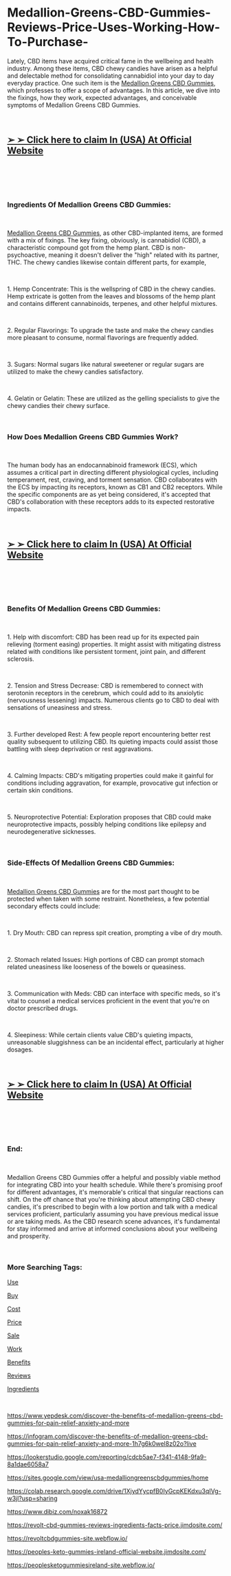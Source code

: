 # Medallion-Greens-CBD-Gummies-Reviews-Price-Uses-Working-How-To-Purchase-
<p>Lately, CBD items have acquired critical fame in the wellbeing and health industry. Among these items, CBD chewy candies have arisen as a helpful and delectable method for consolidating cannabidiol into your day to day everyday practice. One such item is the&nbsp;<a href="https://medallion-greens-cbd-gummies-price.webflow.io/">Medallion Greens CBD Gummies</a>, which professes to offer a scope of advantages. In this article, we dive into the fixings, how they work, expected advantages, and conceivable symptoms of Medallion Greens CBD Gummies.</p>
<p>&nbsp;</p>
<h2><strong><a href="https://fitbreathing.com/recommends/medallion-greens-cbd-gummies/">➢ ➢ Click here to claim In (USA) At Official Website</a></strong></h2>
<p>&nbsp;</p>
<p><a href="https://fitbreathing.com/recommends/medallion-greens-cbd-gummies/"><img src="https://s3.amazonaws.com/2silo.penzu.com/photos/12743129/big/Medallion_Greens_CBD_Gummies_3.png?1693414947" alt="" border="0" /></a></p>
<p>&nbsp;</p>
<h3><strong>Ingredients Of Medallion Greens CBD Gummies:</strong></h3>
<p>&nbsp;</p>
<p><a href="https://fitbreathing.com/medallion-greens-cbd-gummies/">Medallion Greens CBD Gummies</a>, as other CBD-implanted items, are formed with a mix of fixings. The key fixing, obviously, is cannabidiol (CBD), a characteristic compound got from the hemp plant. CBD is non-psychoactive, meaning it doesn't deliver the "high" related with its partner, THC. The chewy candies likewise contain different parts, for example,</p>
<p>&nbsp;</p>
<p>1. Hemp Concentrate: This is the wellspring of CBD in the chewy candies. Hemp extricate is gotten from the leaves and blossoms of the hemp plant and contains different cannabinoids, terpenes, and other helpful mixtures.</p>
<p>&nbsp;</p>
<p>2. Regular Flavorings: To upgrade the taste and make the chewy candies more pleasant to consume, normal flavorings are frequently added.</p>
<p>&nbsp;</p>
<p>3. Sugars: Normal sugars like natural sweetener or regular sugars are utilized to make the chewy candies satisfactory.</p>
<p>&nbsp;</p>
<p>4. Gelatin or Gelatin: These are utilized as the gelling specialists to give the chewy candies their chewy surface.</p>
<p>&nbsp;</p>
<h3><strong>How Does Medallion Greens CBD Gummies Work?</strong></h3>
<p>&nbsp;</p>
<p>The human body has an endocannabinoid framework (ECS), which assumes a critical part in directing different physiological cycles, including temperament, rest, craving, and torment sensation. CBD collaborates with the ECS by impacting its receptors, known as CB1 and CB2 receptors. While the specific components are as yet being considered, it's accepted that CBD's collaboration with these receptors adds to its expected restorative impacts.</p>
<p>&nbsp;</p>
<h2><strong><a href="https://fitbreathing.com/recommends/medallion-greens-cbd-gummies/">➢ ➢ Click here to claim In (USA) At Official Website</a></strong></h2>
<p>&nbsp;</p>
<p><a href="https://fitbreathing.com/recommends/medallion-greens-cbd-gummies/"><img src="https://s3.amazonaws.com/1silo.penzu.com/photos/12743128/big/Medallion_Greens_CBD_Gummies_2.png?1693414937" alt="" border="0" /></a></p>
<p>&nbsp;</p>
<h3><strong>Benefits Of Medallion Greens CBD Gummies:</strong></h3>
<p>&nbsp;</p>
<p>1. Help with discomfort: CBD has been read up for its expected pain relieving (torment easing) properties. It might assist with mitigating distress related with conditions like persistent torment, joint pain, and different sclerosis.</p>
<p>&nbsp;</p>
<p>2. Tension and Stress Decrease: CBD is remembered to connect with serotonin receptors in the cerebrum, which could add to its anxiolytic (nervousness lessening) impacts. Numerous clients go to CBD to deal with sensations of uneasiness and stress.</p>
<p>&nbsp;</p>
<p>3. Further developed Rest: A few people report encountering better rest quality subsequent to utilizing CBD. Its quieting impacts could assist those battling with sleep deprivation or rest aggravations.</p>
<p>&nbsp;</p>
<p>4. Calming Impacts: CBD's mitigating properties could make it gainful for conditions including aggravation, for example, provocative gut infection or certain skin conditions.</p>
<p>&nbsp;</p>
<p>5. Neuroprotective Potential: Exploration proposes that CBD could make neuroprotective impacts, possibly helping conditions like epilepsy and neurodegenerative sicknesses.</p>
<p>&nbsp;</p>
<h3><strong>Side-Effects Of Medallion Greens CBD Gummies:</strong></h3>
<p>&nbsp;</p>
<p><a href="https://medallion-greens-cbd-gummies-online.company.site/">Medallion Greens CBD Gummies</a>&nbsp;are for the most part thought to be protected when taken with some restraint. Nonetheless, a few potential secondary effects could include:</p>
<p>&nbsp;</p>
<p>1. Dry Mouth: CBD can repress spit creation, prompting a vibe of dry mouth.</p>
<p>&nbsp;</p>
<p>2. Stomach related Issues: High portions of CBD can prompt stomach related uneasiness like looseness of the bowels or queasiness.</p>
<p>&nbsp;</p>
<p>3. Communication with Meds: CBD can interface with specific meds, so it's vital to counsel a medical services proficient in the event that you're on doctor prescribed drugs.</p>
<p>&nbsp;</p>
<p>4. Sleepiness: While certain clients value CBD's quieting impacts, unreasonable sluggishness can be an incidental effect, particularly at higher dosages.</p>
<p>&nbsp;</p>
<h2><strong><a href="https://fitbreathing.com/recommends/medallion-greens-cbd-gummies/">➢ ➢ Click here to claim In (USA) At Official Website</a></strong></h2>
<p>&nbsp;</p>
<p><a href="https://fitbreathing.com/recommends/medallion-greens-cbd-gummies/"><img src="https://s3.amazonaws.com/8silo.penzu.com/photos/12743127/big/Medallion_Greens_CBD_Gummies_1.png?1693414921" alt="" border="0" /></a></p>
<p>&nbsp;</p>
<h3><strong>End:</strong></h3>
<p>&nbsp;</p>
<p>Medallion Greens CBD Gummies offer a helpful and possibly viable method for integrating CBD into your health schedule. While there's promising proof for different advantages, it's memorable's critical that singular reactions can shift. On the off chance that you're thinking about attempting CBD chewy candies, it's prescribed to begin with a low portion and talk with a medical services proficient, particularly assuming you have previous medical issue or are taking meds. As the CBD research scene advances, it's fundamental for stay informed and arrive at informed conclusions about your wellbeing and prosperity.</p>
<p>&nbsp;</p>
<h3><strong>More Searching Tags:</strong></h3>
<p><a href="https://medallion-greens-cbd-gummies-c-18b7fa.webflow.io/">Use</a></p>
<p><a href="https://medallion-greens-cbd-gummies-buy.webflow.io/">Buy</a></p>
<p><a href="https://medallion-greens-cbd-gummies-price-in-usa.jimdosite.com/">Cost</a></p>
<p><a href="https://sites.google.com/view/buymedalliongreenscbdgummies/home">Price</a></p>
<p><a href="https://medallion-greens-cbd-gummies-price-usa.company.site/">Sale</a></p>
<p><a href="https://medallion-greens-cbd-gummies-price-usa.webflow.io/">Work</a></p>
<p><a href="https://medallion-greens-cbd-gummies-results.webflow.io/">Benefits</a></p>
<p><a href="https://medalliongreenscbdgummies-usa.webflow.io/">Reviews</a></p>
<p><a href="https://usa-medalliongreenscbdgummies.webflow.io/">Ingredients</a></p>
<p>&nbsp;</p>
<p><a href="https://www.yepdesk.com/discover-the-benefits-of-medallion-greens-cbd-gummies-for-pain-relief-anxiety-and-more">https://www.yepdesk.com/discover-the-benefits-of-medallion-greens-cbd-gummies-for-pain-relief-anxiety-and-more</a></p>
<p><a href="https://infogram.com/discover-the-benefits-of-medallion-greens-cbd-gummies-for-pain-relief-anxiety-and-more-1h7g6k0wel8z02o?live">https://infogram.com/discover-the-benefits-of-medallion-greens-cbd-gummies-for-pain-relief-anxiety-and-more-1h7g6k0wel8z02o?live</a></p>
<p><a href="https://lookerstudio.google.com/reporting/cdcb5ae7-f341-4148-9fa9-8a1dae6058a7">https://lookerstudio.google.com/reporting/cdcb5ae7-f341-4148-9fa9-8a1dae6058a7</a></p>
<p><a href="https://sites.google.com/view/usa-medalliongreenscbdgummies/home">https://sites.google.com/view/usa-medalliongreenscbdgummies/home</a></p>
<p><a href="https://colab.research.google.com/drive/1XjydYycpfB0IyGcpKEKdxu3qIVg-w3jl?usp=sharing">https://colab.research.google.com/drive/1XjydYycpfB0IyGcpKEKdxu3qIVg-w3jl?usp=sharing</a></p>
<p><a href="https://www.dibiz.com/noxak16872">https://www.dibiz.com/noxak16872</a></p>
<p><a href="https://revolt-cbd-gummies-reviews-ingredients-facts-price.jimdosite.com/">https://revolt-cbd-gummies-reviews-ingredients-facts-price.jimdosite.com/</a></p>
<p><a href="https://revoltcbdgummies-site.webflow.io/">https://revoltcbdgummies-site.webflow.io/</a></p>
<p><a href="https://peoples-keto-gummies-ireland-official-website.jimdosite.com/">https://peoples-keto-gummies-ireland-official-website.jimdosite.com/</a></p>
<p><a href="https://peoplesketogummiesireland-site.webflow.io/">https://peoplesketogummiesireland-site.webflow.io/</a></p>
